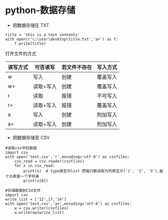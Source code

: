 # python-数据存储
* 把数据存储在 TXT
```
title = 'this is a test contents'
with open(r'c:\user\desktop\title.txt','a+') as f:
    f.write(title)
```
打开文件的方式

| 读写方式 | 可否读写 | 若文件不存在 | 写入方式 |
| -- | -- | -- | -- |
| w | 写入 | 创建 | 覆盖写入 |
| w+ | 读取+写入 | 创建 | 覆盖写入 |
| r | 读取 | 报错 | 不可写入 |
| r+ | 读取+写入 | 报错 | 覆盖写入 |
| a | 写入 | 创建 | 附加写入 |
| a+ | 读取+写入 | 创建 | 附加写入 |
* 把数据存储至 CSV
```
#读取csv中的数据
import csv
with open('test.csv','r',encoding='utf-8') as csvfiles:
    csv_read = csv.reader(csvfiles)
    for x in csv_read:
        print(x)  # type类型为list 把每行数读取为列表显示['1', '2', '3'],每个元素是一个字符串
        print(x[0])
```
```
#存储数据到CSV文件
import csv
write_list = ['12',17,'14']
with open('test.csv','a+',encoding='utf-8') as csvfiles:
    w = csv.writer(csvfiles)
    w.writerow(write_list)

```
